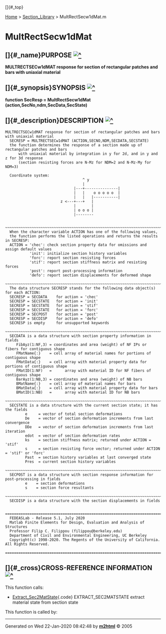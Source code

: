 []{#_top}

<div>

[Home](../FEDEASLab.html) &gt; [Section\_Library](FEDEASLab.html) &gt;
MultRectSecw1dMat.m

</div>

MultRectSecw1dMat
=================

[]{#_name}PURPOSE [![\^](../up.png)](#_top)
-------------------------------------------

<div class="box">

**MULTRECTSECw1dMAT response for section of rectangular patches and bars
with uniaxial material**

</div>

[]{#_synopsis}SYNOPSIS [![\^](../up.png)](#_top)
------------------------------------------------

<div class="box">

**function SecResp = MultRectSecw1dMat
(action,SecNo,ndm,SecData,SecState)**

</div>

[]{#_description}DESCRIPTION [![\^](../up.png)](#_top)
------------------------------------------------------

<div class="fragment">

``` {.comment}
MULTRECTSECw1dMAT response for section of rectangular patches and bars with uniaxial material
  SECRESP = MULTRECTSECw1dMAT (ACTION,SECNO,NDM,SECDATA,SECSTATE)
  the function determines the response of a section made up of rectangular patches and bars
      with uniaxial material by integration in y for 2d, and in y and z for 3d response
      (section resisting forces are N-Mz for NDM=2 and N-Mz-My for NDM=3)

  Coordinate system:
                                   ^ y
                                   |
                               |---+---------------|
                               |   |    o o o o o  |
                               |   |   |-----------|
                         z <---+---+   |
                               |       |
                               | o o o |
                               |--------
     
  ~~~~~~~~~~~~~~~~~~~~~~~~~~~~~~~~~~~~~~~~~~~~~~~~~~~~~~~~~~~~~~~~~~~~~~~~~~~~~~~~~~~~~~~~~
  When the character variable ACTION has one of the following values,
  the function performs the listed operations and returns the results in SECRESP:
  ACTION = 'chec': check section property data for omissions and assign default values
           'init': initialize section history variables
           'forc': report section resisting forces
           'stif': report section stiffness matrix and resisting forces
           'post': report post-processing information
           'defo': report section displacements for deformed shape
  ~~~~~~~~~~~~~~~~~~~~~~~~~~~~~~~~~~~~~~~~~~~~~~~~~~~~~~~~~~~~~~~~~~~~~~~~~~~~~~~~~~~~~~~~~
  The data structure SECRESP stands for the following data object(s) for each ACTION:
  SECRESP = SECDATA    for action = 'chec'
  SECRESP = SECSTATE   for action = 'init'
  SECRESP = SECSTATE   for action = 'stif'
  SECRESP = SECSTATE   for action = 'forc'
  SECRESP = SECPOST    for action = 'post'
  SECRESP = SECDISP    for action = 'defo'
  SECRESP is empty     for unsupported keywords
  ~~~~~~~~~~~~~~~~~~~~~~~~~~~~~~~~~~~~~~~~~~~~~~~~~~~~~~~~~~~~~~~~~~~~~~~~~~~~~~~~~~~~~~~~~
  SECDATA is a data structure with section property information in fields
     FibAyz(1:NF,3) = coordinates and area (weight) of NF IPs or fibers for contiguous shape
     FMatName{:}    = cell array of material names for portions of contiguous shape
     FMatData{:}    = cell array with material property data for portions of contiguous shape
     FMatID(1:NF)   =      array with material ID for NF fibers of contiguous shape
     BarAyz(1:NB,3) = coordinates and area (weight) of NB bars
     BMatName{:}    = cell array of material names for bars
     BMatData{:}    = cell array with material property data for bars
     BMatID(1:NB)   =      array with material ID for NB bars
  ~~~~~~~~~~~~~~~~~~~~~~~~~~~~~~~~~~~~~~~~~~~~~~~~~~~~~~~~~~~~~~~~~~~~~~~~~~~~~~~~~~~~~~~~~
  SECSTATE is a data structure with the current section state; it has the fields
         e     = vector of total section deformations
         De    = vector of section deformation increments from last convergence
         DDe   = vector of section deformation increments from last iteration
         edot  = vector of section deformation rates
         ks    = section stiffness matrix; returned under ACTION = 'stif'
         s     = section resisting force vector; returned under ACTION = 'stif' or 'forc'
         Past  = section history variables at last converged state
         Pres  = current section history variables
  ~~~~~~~~~~~~~~~~~~~~~~~~~~~~~~~~~~~~~~~~~~~~~~~~~~~~~~~~~~~~~~~~~~~~~~~~~~~~~~~~~~~~~~~~~
  SECPOST is a data structure with section response information for post-processing in fields
         e    = section deformations
         s    = section force resultants
  ~~~~~~~~~~~~~~~~~~~~~~~~~~~~~~~~~~~~~~~~~~~~~~~~~~~~~~~~~~~~~~~~~~~~~~~~~~~~~~~~~~~~~~~~~
  SECDISP is a data structure with the section displacements in fields

  =========================================================================================
  FEDEASLab - Release 5.1, July 2020
  Matlab Finite Elements for Design, Evaluation and Analysis of Structures
  Professor Filip C. Filippou (filippou@berkeley.edu)
  Department of Civil and Environmental Engineering, UC Berkeley
  Copyright(c) 1998-2020. The Regents of the University of California. All Rights Reserved.
  =========================================================================================
```

</div>

[]{#_cross}CROSS-REFERENCE INFORMATION [![\^](../up.png)](#_top)
----------------------------------------------------------------

This function calls:

-   [Extract\_Sec2MatState](Extract_Sec2MatState.html "function MatState = Extract_Sec2MatState (m,as,SecState)"){.code}
    EXTRACT\_SEC2MATSTATE extract material state from section state

This function is called by:

------------------------------------------------------------------------

Generated on Wed 22-Jan-2020 08:42:48 by
**[m2html](http://www.artefact.tk/software/matlab/m2html/ "Matlab Documentation in HTML")**
© 2005
